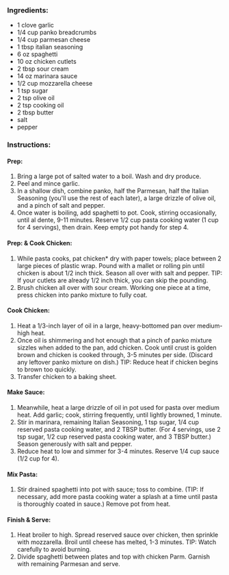 ### Ingredients:
- 1 clove garlic
- 1/4 cup panko breadcrumbs
- 1/4 cup parmesan cheese
- 1 tbsp italian seasoning
- 6 oz spaghetti
- 10 oz chicken cutlets
- 2 tbsp sour cream
- 14 oz marinara sauce
- 1/2 cup mozzarella cheese
- 1 tsp sugar
- 2 tsp olive oil
- 2 tsp cooking oil
- 2 tbsp butter
- salt
- pepper

### Instructions:
#### Prep:
1. Bring a large pot of salted water to a boil. Wash and dry produce.
2. Peel and mince garlic.
3. In a shallow dish, combine panko, half the Parmesan, half the Italian Seasoning (you'll use the rest of each later), a large drizzle of olive oil, and a pinch of salt and pepper.
4. Once water is boiling, add spaghetti to pot. Cook, stirring occasionally, until al dente, 9-11 minutes. Reserve 1/2 cup pasta cooking water (1 cup for 4 servings), then drain. Keep empty pot handy for step 4.

#### Prep: & Cook Chicken:
1. While pasta cooks, pat chicken* dry with paper towels; place between 2 large pieces of plastic wrap. Pound with a mallet or rolling pin until chicken is about 1/2 inch thick. Season all over with salt and pepper. TIP: If your cutlets are already 1/2 inch thick, you can skip the pounding.
2. Brush chicken all over with sour cream. Working one piece at a time, press chicken into panko mixture to fully coat.

#### Cook Chicken:
1. Heat a 1/3-inch layer of oil in a large, heavy-bottomed pan over medium-high heat.
2. Once oil is shimmering and hot enough that a pinch of panko mixture sizzles when added to the pan, add chicken. Cook until crust is golden brown and chicken is cooked through, 3-5 minutes per side. (Discard any leftover panko mixture on dish.) TIP: Reduce heat if chicken begins to brown too quickly.
3. Transfer chicken to a baking sheet.

#### Make Sauce:
1. Meanwhile, heat a large drizzle of oil in pot used for pasta over medium heat. Add garlic; cook, stirring frequently, until lightly browned, 1 minute.
2. Stir in marinara, remaining Italian Seasoning, 1 tsp sugar, 1/4 cup reserved pasta cooking water, and 2 TBSP butter. (For 4 servings, use 2 tsp sugar, 1/2 cup reserved pasta cooking water, and 3 TBSP butter.) Season generously with salt and pepper.
3. Reduce heat to low and simmer for 3-4 minutes. Reserve 1/4 cup sauce (1/2 cup for 4).

#### Mix Pasta:
1. Stir drained spaghetti into pot with sauce; toss to combine. (TIP: If necessary, add more pasta cooking water a splash at a time until pasta is thoroughly coated in sauce.) Remove pot from heat.

#### Finish & Serve:
1. Heat broiler to high. Spread reserved sauce over chicken, then sprinkle with mozzarella. Broil until cheese has melted, 1-3 minutes. TIP: Watch carefully to avoid burning.
2. Divide spaghetti between plates and top with chicken Parm. Garnish with remaining Parmesan and serve.
